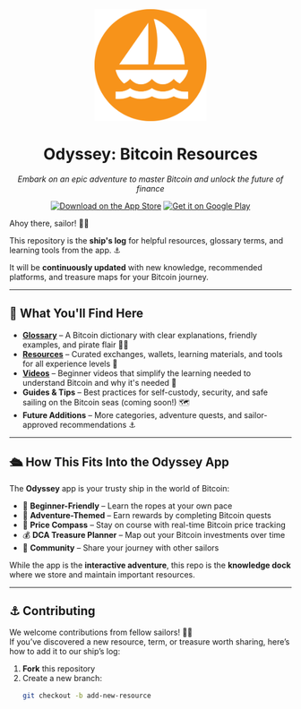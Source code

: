 <div align="center">
  <img src="logo.png" alt="Odyssey Logo" width="200" height="200">
  
  # Odyssey: Bitcoin Resources
  
  *Embark on an epic adventure to master Bitcoin and unlock the future of finance*

[![Download on the App Store](https://img.shields.io/badge/Download_on_the_App_Store-007AFF?style=for-the-badge&logo=app-store&logoColor=white)](https://apps.apple.com/us/app/odyssey-your-bitcoin-journey/id6749882142)
[![Get it on Google Play](https://img.shields.io/badge/Get_it_on_Google_Play-414141?style=for-the-badge&logo=google-play&logoColor=white)](https://play.google.com/store/apps/details?id=com.odyssey.odysseybtcapp&hl=en_US)

</div>

Ahoy there, sailor! 🏴‍☠️  

This repository is the **ship's log** for helpful resources, glossary terms, and learning tools from the app. ⚓

It will be **continuously updated** with new knowledge, recommended platforms, and treasure maps for your Bitcoin journey.

---

## 📜 What You'll Find Here

- **[Glossary](glossary.md)** – A Bitcoin dictionary with clear explanations, friendly examples, and pirate flair 🏴‍☠️  
- **[Resources](resources.md)** – Curated exchanges, wallets, learning materials, and tools for all experience levels 🧭
- **[Videos](videos.md)** – Beginner videos that simplify the learning needed to understand Bitcoin and why it's needed 🌊   
- **Guides & Tips** – Best practices for self-custody, security, and safe sailing on the Bitcoin seas (coming soon!) 🗺️  
- **Future Additions** – More categories, adventure quests, and sailor-approved recommendations ⚓

---

## 🛳️ How This Fits Into the Odyssey App

The **Odyssey** app is your trusty ship in the world of Bitcoin:  
- 🎯 **Beginner-Friendly** – Learn the ropes at your own pace  
- 🌌 **Adventure-Themed** – Earn rewards by completing Bitcoin quests  
- 🧭 **Price Compass** – Stay on course with real-time Bitcoin price tracking  
- 💰 **DCA Treasure Planner** – Map out your Bitcoin investments over time  
- 🤝 **Community** – Share your journey with other sailors  

While the app is the **interactive adventure**, this repo is the **knowledge dock** where we store and maintain important resources.

---

## ⚓ Contributing

We welcome contributions from fellow sailors! 🏴‍☠️  
If you’ve discovered a new resource, term, or treasure worth sharing, here’s how to add it to our ship’s log:

1. **Fork** this repository  
2. Create a new branch:  
   ```bash
   git checkout -b add-new-resource
